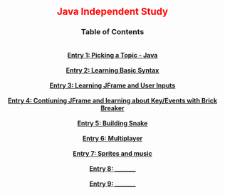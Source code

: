 <center><font color = 'red'><h2> Java Independent Study</h2></font>

### Table of Contents
<br><b>
[Entry 1: Picking a Topic - Java](entries/Entry_1.md)
<br><br>
[Entry 2: Learning Basic Syntax](entries/Entry_2.md)
<br><br>
[Entry 3: Learning JFrame and User Inputs](entries/Entry_3.md)
<br><br>
[Entry 4: Contiuning JFrame and learning about Key/Events with Brick Breaker](entries/Entry_4.md)
<br><br>
[Entry 5: Building Snake](entries/Entry_5.md)
<br><br>
[Entry 6: Multiplayer](entries/Entry_6.md)
<br><br>
[Entry 7: Sprites and music](entries/Entry_7.md)
<br><br>
[Entry 8: _______](entries/Entry_8.md)
<br><br>
[Entry 9: _______](entries/Entry_9.md)
</b></center>